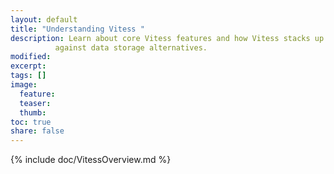 ```yaml
---
layout: default
title: "Understanding Vitess "
description: Learn about core Vitess features and how Vitess stacks up
          against data storage alternatives. 
modified:
excerpt:
tags: []
image:
  feature:
  teaser:
  thumb:
toc: true
share: false
---
```


{% include doc/VitessOverview.md %}
